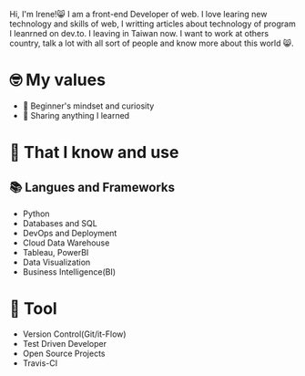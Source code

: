 Hi, I'm Irene!😸 I am a front-end Developer of web. I love learing new technology and skills of web, I writting articles about technology of program I leanrned on dev.to. I leaving in Taiwan now. I want to work at others country, talk a lot with all sort of people and know more about this world 😸.

# 🤓 My values
- 🍏 Beginner's mindset and curiosity
- 🙌 Sharing anything I learned

# 🧠 That I know and use
## 📚 Langues and Frameworks
- Python
- Databases and SQL
- DevOps and Deployment
- Cloud Data Warehouse
- Tableau, PowerBI
- Data Visualization
- Business Intelligence(BI)

# 🔧 Tool
- Version Control(Git/it-Flow)
- Test Driven Developer
- Open Source Projects
- Travis-CI
